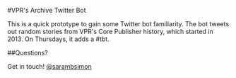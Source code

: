 #VPR's Archive Twitter Bot

This is a quick prototype to gain some Twitter bot familiarity. The bot tweets out random stories from VPR's Core Publisher history, which started in 2013. On Thursdays, it adds a #tbt.

##Questions?

Get in touch! [@sarambsimon](http://twitter.com/sarambsimon)
